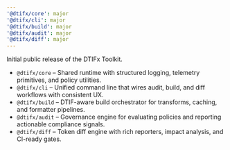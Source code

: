 ```yaml
---
'@dtifx/core': major
'@dtifx/cli': major
'@dtifx/build': major
'@dtifx/audit': major
'@dtifx/diff': major
---
```


Initial public release of the DTIFx Toolkit.

- `@dtifx/core` – Shared runtime with structured logging, telemetry primitives, and policy
  utilities.
- `@dtifx/cli` – Unified command line that wires audit, build, and diff workflows with consistent
  UX.
- `@dtifx/build` – DTIF-aware build orchestrator for transforms, caching, and formatter pipelines.
- `@dtifx/audit` – Governance engine for evaluating policies and reporting actionable compliance
  signals.
- `@dtifx/diff` – Token diff engine with rich reporters, impact analysis, and CI-ready gates.
